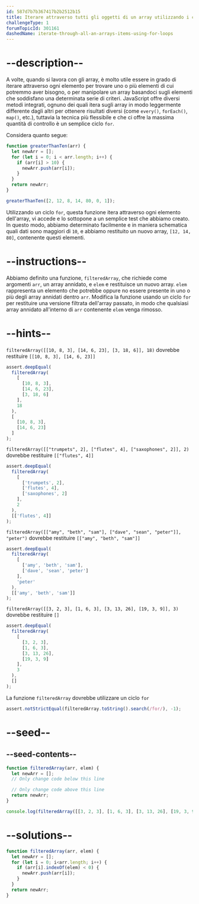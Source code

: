 ```yaml
---
id: 587d7b7b367417b2b2512b15
title: Iterare attraverso tutti gli oggetti di un array utilizzando i cicli for
challengeType: 1
forumTopicId: 301161
dashedName: iterate-through-all-an-arrays-items-using-for-loops
---
```


# --description--

A volte, quando si lavora con gli array, è molto utile essere in grado di iterare attraverso ogni elemento per trovare uno o più elementi di cui potremmo aver bisogno, o per manipolare un array basandoci sugli elementi che soddisfano una determinata serie di criteri. JavaScript offre diversi metodi integrati, ognuno dei quali itera sugli array in modo leggermente differente dagli altri per ottenere risultati diversi (come `every()`, `forEach()`, `map()`, etc.), tuttavia la tecnica più flessibile e che ci offre la massima quantità di controllo è un semplice ciclo `for`.

Considera quanto segue:

```js
function greaterThanTen(arr) {
  let newArr = [];
  for (let i = 0; i < arr.length; i++) {
    if (arr[i] > 10) {
      newArr.push(arr[i]);
    }
  }
  return newArr;
}

greaterThanTen([2, 12, 8, 14, 80, 0, 1]);
```

Utilizzando un ciclo `for`, questa funzione itera attraverso ogni elemento dell'array, vi accede e lo sottopone a un semplice test che abbiamo creato. In questo modo, abbiamo determinato facilmente e in maniera schematica quali dati sono maggiori di `10`, e abbiamo restituito un nuovo array, `[12, 14, 80]`, contenente questi elementi.

# --instructions--

Abbiamo definito una funzione, `filteredArray`, che richiede come argomenti `arr`, un array annidato, e `elem` e restituisce un nuovo array. `elem` rappresenta un elemento che potrebbe oppure no essere presente in uno o più degli array annidati dentro `arr`. Modifica la funzione usando un ciclo `for` per restituire una versione filtrata dell'array passato, in modo che qualsiasi array annidato all'interno di `arr` contenente `elem` venga rimosso.

# --hints--

`filteredArray([[10, 8, 3], [14, 6, 23], [3, 18, 6]], 18)` dovrebbe restituire `[[10, 8, 3], [14, 6, 23]]`

```js
assert.deepEqual(
  filteredArray(
    [
      [10, 8, 3],
      [14, 6, 23],
      [3, 18, 6]
    ],
    18
  ),
  [
    [10, 8, 3],
    [14, 6, 23]
  ]
);
```

`filteredArray([["trumpets", 2], ["flutes", 4], ["saxophones", 2]], 2)` dovrebbe restituire `[["flutes", 4]]`

```js
assert.deepEqual(
  filteredArray(
    [
      ['trumpets', 2],
      ['flutes', 4],
      ['saxophones', 2]
    ],
    2
  ),
  [['flutes', 4]]
);
```

`filteredArray([["amy", "beth", "sam"], ["dave", "sean", "peter"]], "peter")` dovrebbe restituire `[["amy", "beth", "sam"]]`

```js
assert.deepEqual(
  filteredArray(
    [
      ['amy', 'beth', 'sam'],
      ['dave', 'sean', 'peter']
    ],
    'peter'
  ),
  [['amy', 'beth', 'sam']]
);
```

`filteredArray([[3, 2, 3], [1, 6, 3], [3, 13, 26], [19, 3, 9]], 3)` dovrebbe restituire `[]`

```js
assert.deepEqual(
  filteredArray(
    [
      [3, 2, 3],
      [1, 6, 3],
      [3, 13, 26],
      [19, 3, 9]
    ],
    3
  ),
  []
);
```

La funzione `filteredArray` dovrebbe utilizzare un ciclo `for`

```js
assert.notStrictEqual(filteredArray.toString().search(/for/), -1);
```

# --seed--

## --seed-contents--

```js
function filteredArray(arr, elem) {
  let newArr = [];
  // Only change code below this line

  // Only change code above this line
  return newArr;
}

console.log(filteredArray([[3, 2, 3], [1, 6, 3], [3, 13, 26], [19, 3, 9]], 3));
```

# --solutions--

```js
function filteredArray(arr, elem) {
  let newArr = [];
  for (let i = 0; i<arr.length; i++) {
    if (arr[i].indexOf(elem) < 0) {
      newArr.push(arr[i]);
    }
  }
  return newArr;
}
```
